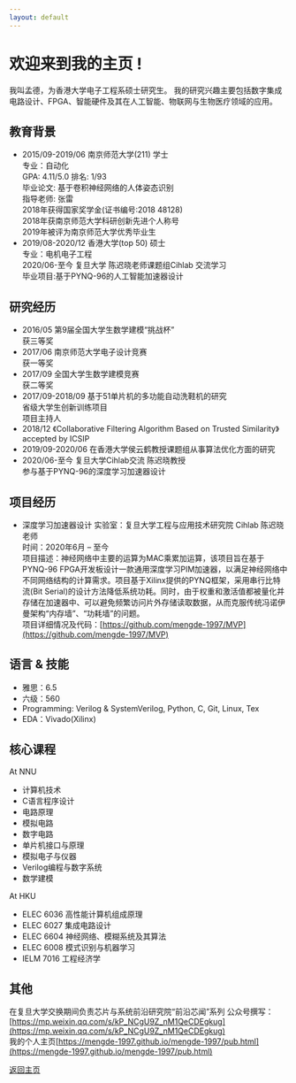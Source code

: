 ```yaml
---
layout: default
---
```


# 欢迎来到我的主页 !   
我叫孟德，为香港大学电子工程系硕士研究生。
我的研究兴趣主要包括数字集成电路设计、FPGA、智能硬件及其在人工智能、物联网与生物医疗领域的应用。

## 教育背景
* 2015/09-2019/06  南京师范大学(211) 学士<br />
  专业：自动化<br />
  GPA: 4.11/5.0    排名: 1/93<br />
  毕业论文: 基于卷积神经网络的人体姿态识别<br />
  指导老师: 张雷<br />
  2018年获得国家奖学金(证书编号:2018 48128)<br />
  2018年获南京师范大学科研创新先进个人称号<br />
  2019年被评为南京师范大学优秀毕业生<br />
* 2019/08-2020/12 香港大学(top 50)  硕士<br />
  专业：电机电子工程<br />
  2020/06-至今 复旦大学 陈迟晓老师课题组Cihlab 交流学习<br />
  毕业项目:基于PYNQ-96的人工智能加速器设计 <br />
  
## 研究经历
* 2016/05    第9届全国大学生数学建模“挑战杯”<br />
  获三等奖<br />
* 2017/06    南京师范大学电子设计竞赛<br />
  获一等奖<br />
* 2017/09    全国大学生数学建模竞赛<br />
  获二等奖<br />  
* 2017/09-2018/09  基于51单片机的多功能自动洗鞋机的研究<br />
  省级大学生创新训练项目<br />
  项目主持人<br />
* 2018/12 《Collaborative Filtering Algorithm Based on Trusted Similarity》accepted by ICSIP<br />
* 2019/09-2020/06 在香港大学侯云鹤教授课题组从事算法优化方面的研究<br />
* 2020/06-至今 复旦大学Cihlab交流 陈迟晓教授 <br />
  参与基于PYNQ-96的深度学习加速器设计<br />

## 项目经历
* 深度学习加速器设计 
实验室：复旦大学工程与应用技术研究院 Cihlab 陈迟晓老师<br />
时间：2020年6月 – 至今<br />
项目描述：神经网络中主要的运算为MAC乘累加运算，该项目旨在基于PYNQ-96 FPGA开发板设计一款通用深度学习PIM加速器，以满足神经网络中不同网络结构的计算需求。项目基于Xilinx提供的PYNQ框架，采用串行比特流(Bit Serial)的设计方法降低系统功耗。同时，由于权重和激活值都被量化并存储在加速器中、可以避免频繁访问片外存储读取数据，从而克服传统冯诺伊曼架构“内存墙”、“功耗墙”的问题。<br />
项目详细情况及代码：[https://github.com/mengde-1997/MVP](https://github.com/mengde-1997/MVP)<br />


## 语言 & 技能
* 雅思：6.5<br />
* 六级：560<br />
* Programming: Verilog & SystemVerilog, Python, C, Git, Linux, Tex<br />
* EDA：Vivado(Xilinx)

## 核心课程
At NNU<br />
* 计算机技术
* C语言程序设计
* 电路原理
* 模拟电路
* 数字电路
* 单片机接口与原理
* 模拟电子与仪器
* Verilog编程与数字系统
* 数学建模

At HKU<br />
* ELEC 6036 高性能计算机组成原理
* ELEC 6027 集成电路设计
* ELEC 6604 神经网络、模糊系统及其算法
* ELEC 6008 模式识别与机器学习
* IELM 7016 工程经济学

## 其他
在复旦大学交换期间负责芯片与系统前沿研究院“前沿芯闻”系列
公众号撰写：[https://mp.weixin.qq.com/s/kP_NCgU9Z_nM1QeCDEgkug](https://mp.weixin.qq.com/s/kP_NCgU9Z_nM1QeCDEgkug)<br />
我的个人主页[https://mengde-1997.github.io/mengde-1997/pub.html](https://mengde-1997.github.io/mengde-1997/pub.html)


[返回主页](./)





